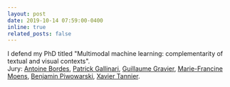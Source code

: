 ```yaml
---
layout: post
date: 2019-10-14 07:59:00-0400
inline: true
related_posts: false
---
```


I defend my PhD titled "Multimodal machine learning: complementarity of textual and visual contexts".  
Jury: [Antoine Bordes](https://www.linkedin.com/in/antoinebordes/), [Patrick Gallinari](https://pages.isir.upmc.fr/gallinari/), [Guillaume Gravier](https://people.irisa.fr/Guillaume.Gravier/), [Marie-Francine Moens](https://people.cs.kuleuven.be/~sien.moens/), [Benjamin Piwowarski](https://www.piwowarski.fr/), [Xavier Tannier](http://xavier.tannier.free.fr/).
